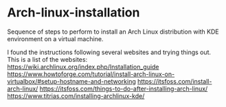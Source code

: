 # Arch-linux-installation
Sequence of steps to perform to install an Arch Linux distribution with KDE environment on a virtual machine.

I found the instructions following several websites and trying things out.
This is a list of the websites:
https://wiki.archlinux.org/index.php/Installation_guide
https://www.howtoforge.com/tutorial/install-arch-linux-on-virtualbox/#setup-hostname-and-networking
https://itsfoss.com/install-arch-linux/
https://itsfoss.com/things-to-do-after-installing-arch-linux/
https://www.titrias.com/installing-archlinux-kde/

